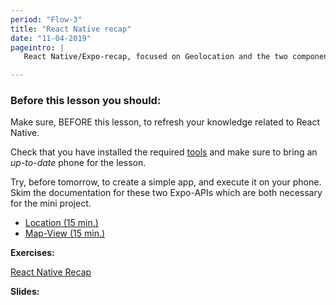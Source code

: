 ```yaml
---
period: "Flow-3"
title: "React Native recap"
date: "11-04-2019"
pageintro: | 
   React Native/Expo-recap, focused on Geolocation and the two components Location and MapView.

---
```


### Before this lesson you should:
Make sure, BEFORE this lesson, to refresh your knowledge related to React Native.

Check that you have installed the required [tools](https://docs.expo.io/versions/latest/) and make sure to bring an _up-to-date_ phone for the lesson. 
<!--readings_begin-->
Try, before tomorrow, to create a simple app, and execute it on your phone.
Skim the documentation for these two Expo-APIs which are both necessary for the mini project.
- [Location (15 min.)](https://docs.expo.io/versions/v26.0.0/sdk/location)
- [Map-View (15 min.)](https://docs.expo.io/versions/v26.0.0/sdk/map-view)
<!--readings_end-->


**Exercises:** 
<!--exercises_begin-->
[React Native Recap](https://docs.google.com/document/d/1KRwv93xe0AXYVQVr-qEm9xuJmmc2vmG-iAe3iuWplP0/edit?usp=sharing)
 <!--exercises_end-->

**Slides:** 